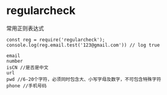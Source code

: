 # regularcheck
常用正则表达式


```
const reg = require('regularcheck');
console.log(reg.email.test('123@gmail.com')) // log true

email
number
isCN //是否是中文
url
pwd //6-20个字符，必须同时包含大、小写字母及数字，不可包含特殊字符
phone //手机号码
```